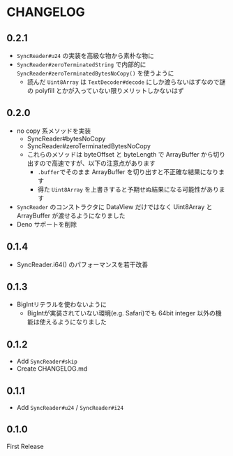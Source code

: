 # CHANGELOG

## 0.2.1

- `SyncReader#u24` の実装を高級な物から素朴な物に
- `SyncReader#zeroTerminatedString` で内部的に `SyncReader#zeroTerminatedBytesNoCopy()` を使うように
    - 読んだ `Uint8Array` は `TextDecoder#decode` にしか渡らないはずなので謎の polyfill とかが入っていない限りメリットしかないはず

## 0.2.0

- no copy 系メソッドを実装
    - SyncReader#bytesNoCopy
    - SyncReader#zeroTerminatedBytesNoCopy
    - これらのメソッドは byteOffset と byteLength で ArrayBuffer から切り出すので高速ですが、以下の注意点があります
        - `.buffer`でそのまま ArrayBuffer を切り出すと不正確な結果になります
        - 得た `Uint8Array` を上書きすると予期せぬ結果になる可能性があります
- `SyncReader` のコンストラクタに DataView だけではなく Uint8Array と ArrayBuffer が渡せるようになりました
- Deno サポートを削除

## 0.1.4
- SyncReader.i64() のパフォーマンスを若干改善

## 0.1.3

- BigIntリテラルを使わないように
    - BigIntが実装されていない環境(e.g. Safari)でも 64bit integer 以外の機能は使えるようになりました

## 0.1.2

-   Add `SyncReader#skip`
-   Create CHANGELOG.md

## 0.1.1

-   Add `SyncReader#u24` / `SyncReader#i24`

## 0.1.0

First Release
